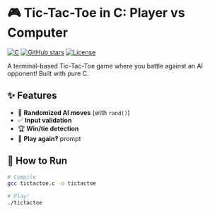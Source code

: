 # 🎮 Tic-Tac-Toe in C: Player vs Computer  

[![C](https://img.shields.io/badge/C-100%25-blue?logo=c)](https://github.com/{fatiha-alt}/tic-tac-toe-c)
[![GitHub stars](https://img.shields.io/github/stars/{fatiha-alt}/tic-tac-toe-c?style=social)](https://github.com/{fatiha-alt}/tic-tac-toe-c/stargazers)
[![License](https://img.shields.io/badge/License-MIT-green)](https://opensource.org/licenses/MIT)

A terminal-based Tic-Tac-Toe game where you battle against an AI opponent! Built with pure C.

## ✨ Features  
- 🧠 **Randomized AI moves** (with `rand()`)  
- ✅ **Input validation**  
- 🏆 **Win/tie detection**  
- 🔄 **Play again?** prompt  

## 🚀 How to Run  
```bash
# Compile
gcc tictactoe.c -o tictactoe

# Play!
./tictactoe
